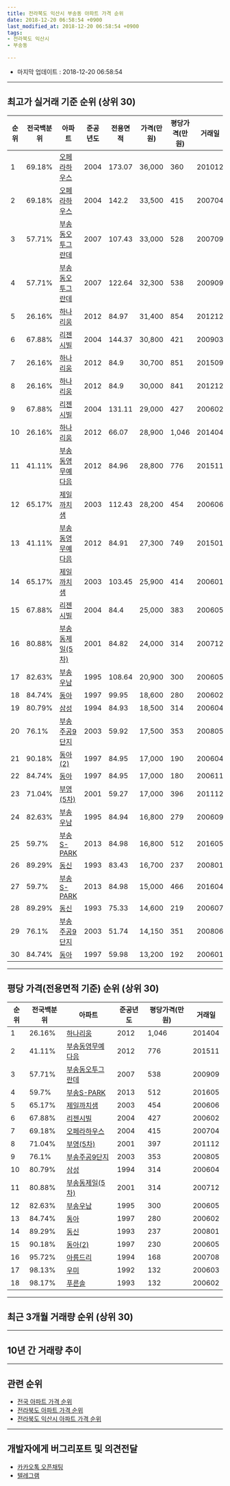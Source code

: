 ```yaml
---
title: 전라북도 익산시 부송동 아파트 가격 순위
date: 2018-12-20 06:58:54 +0900
last_modified_at: 2018-12-20 06:58:54 +0900
tags:
- 전라북도 익산시
- 부송동

---
```


* 마지막 업데이트 : 2018-12-20 06:58:54

---

## 최고가 실거래 기준 순위 (상위 30)


|순위|전국백분위|아파트|준공년도|전용면적|가격(만원)|평당가격(만원)|거래일|
|---|---|---|---|---|---|---|---|
|1|69.18%|[오페라하우스](https://search.naver.com/search.naver?query=%EC%A0%84%EB%9D%BC%EB%B6%81%EB%8F%84+%EC%9D%B5%EC%82%B0%EC%8B%9C+%EB%B6%80%EC%86%A1%EB%8F%99+%EC%98%A4%ED%8E%98%EB%9D%BC%ED%95%98%EC%9A%B0%EC%8A%A4)|2004|173.07|36,000|360|201012|
|2|69.18%|[오페라하우스](https://search.naver.com/search.naver?query=%EC%A0%84%EB%9D%BC%EB%B6%81%EB%8F%84+%EC%9D%B5%EC%82%B0%EC%8B%9C+%EB%B6%80%EC%86%A1%EB%8F%99+%EC%98%A4%ED%8E%98%EB%9D%BC%ED%95%98%EC%9A%B0%EC%8A%A4)|2004|142.2|33,500|415|200704|
|3|57.71%|[부송동오투그란데](https://search.naver.com/search.naver?query=%EC%A0%84%EB%9D%BC%EB%B6%81%EB%8F%84+%EC%9D%B5%EC%82%B0%EC%8B%9C+%EB%B6%80%EC%86%A1%EB%8F%99+%EB%B6%80%EC%86%A1%EB%8F%99%EC%98%A4%ED%88%AC%EA%B7%B8%EB%9E%80%EB%8D%B0)|2007|107.43|33,000|528|200709|
|4|57.71%|[부송동오투그란데](https://search.naver.com/search.naver?query=%EC%A0%84%EB%9D%BC%EB%B6%81%EB%8F%84+%EC%9D%B5%EC%82%B0%EC%8B%9C+%EB%B6%80%EC%86%A1%EB%8F%99+%EB%B6%80%EC%86%A1%EB%8F%99%EC%98%A4%ED%88%AC%EA%B7%B8%EB%9E%80%EB%8D%B0)|2007|122.64|32,300|538|200909|
|5|26.16%|[하나리움](https://search.naver.com/search.naver?query=%EC%A0%84%EB%9D%BC%EB%B6%81%EB%8F%84+%EC%9D%B5%EC%82%B0%EC%8B%9C+%EB%B6%80%EC%86%A1%EB%8F%99+%ED%95%98%EB%82%98%EB%A6%AC%EC%9B%80)|2012|84.97|31,400|854|201212|
|6|67.88%|[리젠시빌](https://search.naver.com/search.naver?query=%EC%A0%84%EB%9D%BC%EB%B6%81%EB%8F%84+%EC%9D%B5%EC%82%B0%EC%8B%9C+%EB%B6%80%EC%86%A1%EB%8F%99+%EB%A6%AC%EC%A0%A0%EC%8B%9C%EB%B9%8C)|2004|144.37|30,800|421|200903|
|7|26.16%|[하나리움](https://search.naver.com/search.naver?query=%EC%A0%84%EB%9D%BC%EB%B6%81%EB%8F%84+%EC%9D%B5%EC%82%B0%EC%8B%9C+%EB%B6%80%EC%86%A1%EB%8F%99+%ED%95%98%EB%82%98%EB%A6%AC%EC%9B%80)|2012|84.9|30,700|851|201509|
|8|26.16%|[하나리움](https://search.naver.com/search.naver?query=%EC%A0%84%EB%9D%BC%EB%B6%81%EB%8F%84+%EC%9D%B5%EC%82%B0%EC%8B%9C+%EB%B6%80%EC%86%A1%EB%8F%99+%ED%95%98%EB%82%98%EB%A6%AC%EC%9B%80)|2012|84.9|30,000|841|201212|
|9|67.88%|[리젠시빌](https://search.naver.com/search.naver?query=%EC%A0%84%EB%9D%BC%EB%B6%81%EB%8F%84+%EC%9D%B5%EC%82%B0%EC%8B%9C+%EB%B6%80%EC%86%A1%EB%8F%99+%EB%A6%AC%EC%A0%A0%EC%8B%9C%EB%B9%8C)|2004|131.11|29,000|427|200602|
|10|26.16%|[하나리움](https://search.naver.com/search.naver?query=%EC%A0%84%EB%9D%BC%EB%B6%81%EB%8F%84+%EC%9D%B5%EC%82%B0%EC%8B%9C+%EB%B6%80%EC%86%A1%EB%8F%99+%ED%95%98%EB%82%98%EB%A6%AC%EC%9B%80)|2012|66.07|28,900|1,046|201404|
|11|41.11%|[부송동영무예다음](https://search.naver.com/search.naver?query=%EC%A0%84%EB%9D%BC%EB%B6%81%EB%8F%84+%EC%9D%B5%EC%82%B0%EC%8B%9C+%EB%B6%80%EC%86%A1%EB%8F%99+%EB%B6%80%EC%86%A1%EB%8F%99%EC%98%81%EB%AC%B4%EC%98%88%EB%8B%A4%EC%9D%8C)|2012|84.96|28,800|776|201511|
|12|65.17%|[제일까치샘](https://search.naver.com/search.naver?query=%EC%A0%84%EB%9D%BC%EB%B6%81%EB%8F%84+%EC%9D%B5%EC%82%B0%EC%8B%9C+%EB%B6%80%EC%86%A1%EB%8F%99+%EC%A0%9C%EC%9D%BC%EA%B9%8C%EC%B9%98%EC%83%98)|2003|112.43|28,200|454|200606|
|13|41.11%|[부송동영무예다음](https://search.naver.com/search.naver?query=%EC%A0%84%EB%9D%BC%EB%B6%81%EB%8F%84+%EC%9D%B5%EC%82%B0%EC%8B%9C+%EB%B6%80%EC%86%A1%EB%8F%99+%EB%B6%80%EC%86%A1%EB%8F%99%EC%98%81%EB%AC%B4%EC%98%88%EB%8B%A4%EC%9D%8C)|2012|84.91|27,300|749|201501|
|14|65.17%|[제일까치샘](https://search.naver.com/search.naver?query=%EC%A0%84%EB%9D%BC%EB%B6%81%EB%8F%84+%EC%9D%B5%EC%82%B0%EC%8B%9C+%EB%B6%80%EC%86%A1%EB%8F%99+%EC%A0%9C%EC%9D%BC%EA%B9%8C%EC%B9%98%EC%83%98)|2003|103.45|25,900|414|200601|
|15|67.88%|[리젠시빌](https://search.naver.com/search.naver?query=%EC%A0%84%EB%9D%BC%EB%B6%81%EB%8F%84+%EC%9D%B5%EC%82%B0%EC%8B%9C+%EB%B6%80%EC%86%A1%EB%8F%99+%EB%A6%AC%EC%A0%A0%EC%8B%9C%EB%B9%8C)|2004|84.4|25,000|383|200605|
|16|80.88%|[부송동제일(5차)](https://search.naver.com/search.naver?query=%EC%A0%84%EB%9D%BC%EB%B6%81%EB%8F%84+%EC%9D%B5%EC%82%B0%EC%8B%9C+%EB%B6%80%EC%86%A1%EB%8F%99+%EB%B6%80%EC%86%A1%EB%8F%99%EC%A0%9C%EC%9D%BC%285%EC%B0%A8%29)|2001|84.82|24,000|314|200712|
|17|82.63%|[부송우남](https://search.naver.com/search.naver?query=%EC%A0%84%EB%9D%BC%EB%B6%81%EB%8F%84+%EC%9D%B5%EC%82%B0%EC%8B%9C+%EB%B6%80%EC%86%A1%EB%8F%99+%EB%B6%80%EC%86%A1%EC%9A%B0%EB%82%A8)|1995|108.64|20,900|300|200605|
|18|84.74%|[동아](https://search.naver.com/search.naver?query=%EC%A0%84%EB%9D%BC%EB%B6%81%EB%8F%84+%EC%9D%B5%EC%82%B0%EC%8B%9C+%EB%B6%80%EC%86%A1%EB%8F%99+%EB%8F%99%EC%95%84)|1997|99.95|18,600|280|200602|
|19|80.79%|[삼성](https://search.naver.com/search.naver?query=%EC%A0%84%EB%9D%BC%EB%B6%81%EB%8F%84+%EC%9D%B5%EC%82%B0%EC%8B%9C+%EB%B6%80%EC%86%A1%EB%8F%99+%EC%82%BC%EC%84%B1)|1994|84.93|18,500|314|200604|
|20|76.1%|[부송주공9단지](https://search.naver.com/search.naver?query=%EC%A0%84%EB%9D%BC%EB%B6%81%EB%8F%84+%EC%9D%B5%EC%82%B0%EC%8B%9C+%EB%B6%80%EC%86%A1%EB%8F%99+%EB%B6%80%EC%86%A1%EC%A3%BC%EA%B3%B59%EB%8B%A8%EC%A7%80)|2003|59.92|17,500|353|200805|
|21|90.18%|[동아(2)](https://search.naver.com/search.naver?query=%EC%A0%84%EB%9D%BC%EB%B6%81%EB%8F%84+%EC%9D%B5%EC%82%B0%EC%8B%9C+%EB%B6%80%EC%86%A1%EB%8F%99+%EB%8F%99%EC%95%84%282%29)|1997|84.95|17,000|190|200604|
|22|84.74%|[동아](https://search.naver.com/search.naver?query=%EC%A0%84%EB%9D%BC%EB%B6%81%EB%8F%84+%EC%9D%B5%EC%82%B0%EC%8B%9C+%EB%B6%80%EC%86%A1%EB%8F%99+%EB%8F%99%EC%95%84)|1997|84.95|17,000|180|200611|
|23|71.04%|[부영(5차)](https://search.naver.com/search.naver?query=%EC%A0%84%EB%9D%BC%EB%B6%81%EB%8F%84+%EC%9D%B5%EC%82%B0%EC%8B%9C+%EB%B6%80%EC%86%A1%EB%8F%99+%EB%B6%80%EC%98%81%285%EC%B0%A8%29)|2001|59.27|17,000|396|201112|
|24|82.63%|[부송우남](https://search.naver.com/search.naver?query=%EC%A0%84%EB%9D%BC%EB%B6%81%EB%8F%84+%EC%9D%B5%EC%82%B0%EC%8B%9C+%EB%B6%80%EC%86%A1%EB%8F%99+%EB%B6%80%EC%86%A1%EC%9A%B0%EB%82%A8)|1995|84.94|16,800|279|200609|
|25|59.7%|[부송S-PARK](https://search.naver.com/search.naver?query=%EC%A0%84%EB%9D%BC%EB%B6%81%EB%8F%84+%EC%9D%B5%EC%82%B0%EC%8B%9C+%EB%B6%80%EC%86%A1%EB%8F%99+%EB%B6%80%EC%86%A1S-PARK)|2013|84.98|16,800|512|201605|
|26|89.29%|[동신](https://search.naver.com/search.naver?query=%EC%A0%84%EB%9D%BC%EB%B6%81%EB%8F%84+%EC%9D%B5%EC%82%B0%EC%8B%9C+%EB%B6%80%EC%86%A1%EB%8F%99+%EB%8F%99%EC%8B%A0)|1993|83.43|16,700|237|200801|
|27|59.7%|[부송S-PARK](https://search.naver.com/search.naver?query=%EC%A0%84%EB%9D%BC%EB%B6%81%EB%8F%84+%EC%9D%B5%EC%82%B0%EC%8B%9C+%EB%B6%80%EC%86%A1%EB%8F%99+%EB%B6%80%EC%86%A1S-PARK)|2013|84.98|15,000|466|201604|
|28|89.29%|[동신](https://search.naver.com/search.naver?query=%EC%A0%84%EB%9D%BC%EB%B6%81%EB%8F%84+%EC%9D%B5%EC%82%B0%EC%8B%9C+%EB%B6%80%EC%86%A1%EB%8F%99+%EB%8F%99%EC%8B%A0)|1993|75.33|14,600|219|200607|
|29|76.1%|[부송주공9단지](https://search.naver.com/search.naver?query=%EC%A0%84%EB%9D%BC%EB%B6%81%EB%8F%84+%EC%9D%B5%EC%82%B0%EC%8B%9C+%EB%B6%80%EC%86%A1%EB%8F%99+%EB%B6%80%EC%86%A1%EC%A3%BC%EA%B3%B59%EB%8B%A8%EC%A7%80)|2003|51.74|14,150|351|200806|
|30|84.74%|[동아](https://search.naver.com/search.naver?query=%EC%A0%84%EB%9D%BC%EB%B6%81%EB%8F%84+%EC%9D%B5%EC%82%B0%EC%8B%9C+%EB%B6%80%EC%86%A1%EB%8F%99+%EB%8F%99%EC%95%84)|1997|59.98|13,200|192|200601|


---

## 평당 가격(전용면적 기준) 순위 (상위 30)


|순위|전국백분위|아파트|준공년도|평당가격(만원)|거래일|
|---|---|---|---|---|---|
|1|26.16%|[하나리움](https://search.naver.com/search.naver?query=%EC%A0%84%EB%9D%BC%EB%B6%81%EB%8F%84+%EC%9D%B5%EC%82%B0%EC%8B%9C+%EB%B6%80%EC%86%A1%EB%8F%99+%ED%95%98%EB%82%98%EB%A6%AC%EC%9B%80)|2012|1,046|201404|
|2|41.11%|[부송동영무예다음](https://search.naver.com/search.naver?query=%EC%A0%84%EB%9D%BC%EB%B6%81%EB%8F%84+%EC%9D%B5%EC%82%B0%EC%8B%9C+%EB%B6%80%EC%86%A1%EB%8F%99+%EB%B6%80%EC%86%A1%EB%8F%99%EC%98%81%EB%AC%B4%EC%98%88%EB%8B%A4%EC%9D%8C)|2012|776|201511|
|3|57.71%|[부송동오투그란데](https://search.naver.com/search.naver?query=%EC%A0%84%EB%9D%BC%EB%B6%81%EB%8F%84+%EC%9D%B5%EC%82%B0%EC%8B%9C+%EB%B6%80%EC%86%A1%EB%8F%99+%EB%B6%80%EC%86%A1%EB%8F%99%EC%98%A4%ED%88%AC%EA%B7%B8%EB%9E%80%EB%8D%B0)|2007|538|200909|
|4|59.7%|[부송S-PARK](https://search.naver.com/search.naver?query=%EC%A0%84%EB%9D%BC%EB%B6%81%EB%8F%84+%EC%9D%B5%EC%82%B0%EC%8B%9C+%EB%B6%80%EC%86%A1%EB%8F%99+%EB%B6%80%EC%86%A1S-PARK)|2013|512|201605|
|5|65.17%|[제일까치샘](https://search.naver.com/search.naver?query=%EC%A0%84%EB%9D%BC%EB%B6%81%EB%8F%84+%EC%9D%B5%EC%82%B0%EC%8B%9C+%EB%B6%80%EC%86%A1%EB%8F%99+%EC%A0%9C%EC%9D%BC%EA%B9%8C%EC%B9%98%EC%83%98)|2003|454|200606|
|6|67.88%|[리젠시빌](https://search.naver.com/search.naver?query=%EC%A0%84%EB%9D%BC%EB%B6%81%EB%8F%84+%EC%9D%B5%EC%82%B0%EC%8B%9C+%EB%B6%80%EC%86%A1%EB%8F%99+%EB%A6%AC%EC%A0%A0%EC%8B%9C%EB%B9%8C)|2004|427|200602|
|7|69.18%|[오페라하우스](https://search.naver.com/search.naver?query=%EC%A0%84%EB%9D%BC%EB%B6%81%EB%8F%84+%EC%9D%B5%EC%82%B0%EC%8B%9C+%EB%B6%80%EC%86%A1%EB%8F%99+%EC%98%A4%ED%8E%98%EB%9D%BC%ED%95%98%EC%9A%B0%EC%8A%A4)|2004|415|200704|
|8|71.04%|[부영(5차)](https://search.naver.com/search.naver?query=%EC%A0%84%EB%9D%BC%EB%B6%81%EB%8F%84+%EC%9D%B5%EC%82%B0%EC%8B%9C+%EB%B6%80%EC%86%A1%EB%8F%99+%EB%B6%80%EC%98%81%285%EC%B0%A8%29)|2001|397|201112|
|9|76.1%|[부송주공9단지](https://search.naver.com/search.naver?query=%EC%A0%84%EB%9D%BC%EB%B6%81%EB%8F%84+%EC%9D%B5%EC%82%B0%EC%8B%9C+%EB%B6%80%EC%86%A1%EB%8F%99+%EB%B6%80%EC%86%A1%EC%A3%BC%EA%B3%B59%EB%8B%A8%EC%A7%80)|2003|353|200805|
|10|80.79%|[삼성](https://search.naver.com/search.naver?query=%EC%A0%84%EB%9D%BC%EB%B6%81%EB%8F%84+%EC%9D%B5%EC%82%B0%EC%8B%9C+%EB%B6%80%EC%86%A1%EB%8F%99+%EC%82%BC%EC%84%B1)|1994|314|200604|
|11|80.88%|[부송동제일(5차)](https://search.naver.com/search.naver?query=%EC%A0%84%EB%9D%BC%EB%B6%81%EB%8F%84+%EC%9D%B5%EC%82%B0%EC%8B%9C+%EB%B6%80%EC%86%A1%EB%8F%99+%EB%B6%80%EC%86%A1%EB%8F%99%EC%A0%9C%EC%9D%BC%285%EC%B0%A8%29)|2001|314|200712|
|12|82.63%|[부송우남](https://search.naver.com/search.naver?query=%EC%A0%84%EB%9D%BC%EB%B6%81%EB%8F%84+%EC%9D%B5%EC%82%B0%EC%8B%9C+%EB%B6%80%EC%86%A1%EB%8F%99+%EB%B6%80%EC%86%A1%EC%9A%B0%EB%82%A8)|1995|300|200605|
|13|84.74%|[동아](https://search.naver.com/search.naver?query=%EC%A0%84%EB%9D%BC%EB%B6%81%EB%8F%84+%EC%9D%B5%EC%82%B0%EC%8B%9C+%EB%B6%80%EC%86%A1%EB%8F%99+%EB%8F%99%EC%95%84)|1997|280|200602|
|14|89.29%|[동신](https://search.naver.com/search.naver?query=%EC%A0%84%EB%9D%BC%EB%B6%81%EB%8F%84+%EC%9D%B5%EC%82%B0%EC%8B%9C+%EB%B6%80%EC%86%A1%EB%8F%99+%EB%8F%99%EC%8B%A0)|1993|237|200801|
|15|90.18%|[동아(2)](https://search.naver.com/search.naver?query=%EC%A0%84%EB%9D%BC%EB%B6%81%EB%8F%84+%EC%9D%B5%EC%82%B0%EC%8B%9C+%EB%B6%80%EC%86%A1%EB%8F%99+%EB%8F%99%EC%95%84%282%29)|1997|230|200605|
|16|95.72%|[아름드리](https://search.naver.com/search.naver?query=%EC%A0%84%EB%9D%BC%EB%B6%81%EB%8F%84+%EC%9D%B5%EC%82%B0%EC%8B%9C+%EB%B6%80%EC%86%A1%EB%8F%99+%EC%95%84%EB%A6%84%EB%93%9C%EB%A6%AC)|1994|168|200708|
|17|98.13%|[우미](https://search.naver.com/search.naver?query=%EC%A0%84%EB%9D%BC%EB%B6%81%EB%8F%84+%EC%9D%B5%EC%82%B0%EC%8B%9C+%EB%B6%80%EC%86%A1%EB%8F%99+%EC%9A%B0%EB%AF%B8)|1992|132|200603|
|18|98.17%|[푸른솔](https://search.naver.com/search.naver?query=%EC%A0%84%EB%9D%BC%EB%B6%81%EB%8F%84+%EC%9D%B5%EC%82%B0%EC%8B%9C+%EB%B6%80%EC%86%A1%EB%8F%99+%ED%91%B8%EB%A5%B8%EC%86%94)|1993|132|200602|


---

## 최근 3개월 거래량 순위 (상위 30)


<div style="width:100%;">
    <canvas id="deal_count_ranking" height="250"></canvas>
</div>


<script>
new Chart(document.getElementById("deal_count_ranking"), {
    type: 'horizontalBar',
    data: {
        labels: ['동아', '부송우남', '리젠시빌', '부영(5차)', '우미', '푸른솔', '동아(2)', '아름드리', '부송주공9단지', '삼성', '부송동제일(5차)', '부송동영무예다음', '동신', '오페라하우스', '하나리움', '부송동오투그란데'],
        datasets: [{
            label: '실거래 수',
            data: [11, 10, 10, 10, 9, 8, 6, 6, 6, 3, 3, 3, 2, 2, 2, 1],
            borderColor: "rgba(255, 0, 128, 1)",
            backgroundColor: "rgba(255, 0, 128, 0.5)",
            fill: false,
        }]
    },
    options: {
        responsive: true,
        title: {
            display: true,
            text: '최근 3개월 거래량 순위'
        },
        tooltips: {
            mode: 'index',
            intersect: false,
            callbacks: {
                title: function(tooltipItems, data) {
                    return "실거래 수:";
                },
                label: function(tooltipItem, data) {
                    return data.labels[tooltipItem.index] + ": " + tooltipItem.xLabel;
                }
            }
        },
        hover: {
            mode: 'nearest',
            intersect: true
        },
        scales: {
            xAxes: [{
                display: true,
                scaleLabel: {
                    display: true,
                    labelString: '실거래 수'
                },
                ticks: {
                    suggestedMin: 0,
                }
            }],
            yAxes: [{
                display: true,
                ticks: {
                    autoSkip: false,
                    callback: function(value, index, values) {
                        if (value.length > 15)
                            return value.substr(0, 13) + "...";
                        else
                            return value;
                    }
                },
                scaleLabel: {
                    display: false,
                }
            }]
        }
    }
});

</script>


---

## 10년 간 거래량 추이


<div style="width:100%;">
    <canvas id="deal_progress" height="250"></canvas>
</div>

<script>
new Chart(document.getElementById("deal_progress"), {
    type: 'line',
    data: {
        labels: ['200812','200901','200902','200903','200904','200905','200906','200907','200908','200909','200910','200911','200912','201001','201002','201003','201004','201005','201006','201007','201008','201009','201010','201011','201012','201101','201102','201103','201104','201105','201106','201107','201108','201109','201110','201111','201112','201201','201202','201203','201204','201205','201206','201207','201208','201209','201210','201211','201212','201301','201302','201303','201304','201305','201306','201307','201308','201309','201310','201311','201312','201401','201402','201403','201404','201405','201406','201407','201408','201409','201410','201411','201412','201501','201502','201503','201504','201505','201506','201507','201508','201509','201510','201511','201512','201601','201602','201603','201604','201605','201606','201607','201608','201609','201610','201611','201612','201701','201702','201703','201704','201705','201706','201707','201708','201709','201710','201711','201712','201801','201802','201803','201804','201805','201806','201807','201808','201809','201810','201811','201812'],
        datasets: [{
            label: '실거래 수',
            pointRadius: 1,
            data: [11, 25, 51, 45, 39, 41, 38, 56, 43, 52, 39, 46, 42, 50, 68, 76, 71, 44, 53, 41, 32, 48, 56, 71, 63, 50, 52, 73, 41, 41, 41, 46, 39, 34, 61, 40, 88, 39, 59, 26, 31, 24, 26, 5, 21, 34, 41, 48, 47, 42, 41, 49, 57, 44, 57, 33, 48, 44, 49, 39, 41, 41, 45, 59, 51, 38, 38, 40, 51, 42, 55, 42, 36, 64, 48, 56, 59, 62, 64, 59, 73, 57, 67, 47, 52, 44, 59, 63, 56, 65, 54, 64, 88, 88, 90, 55, 46, 47, 52, 70, 54, 66, 70, 60, 53, 39, 37, 36, 35, 37, 39, 56, 41, 35, 53, 34, 63, 51, 57, 27, 8],
            borderColor: "rgba(255, 201, 14, 1)",
            backgroundColor: "rgba(255, 201, 14, 0.5)",
            fill: true,
        }]
    },
    options: {
        responsive: true,
        title: {
            display: true,
            text: '10년간 거래량 추이'
        },
        tooltips: {
            mode: 'index',
            intersect: false,
        },
        hover: {
            mode: 'nearest',
            intersect: true
        },
        scales: {
            xAxes: [{
                display: true,
                scaleLabel: {
                    display: true,
                    labelString: '년/월'
                }
            }],
            yAxes: [{
                display: true,
                ticks: {
                    suggestedMin: 0,
                },
                scaleLabel: {
                    display: true,
                    labelString: '실거래 수'
                }
            }]
        }
    }
});

</script>


---

## 관련 순위

- [전국 아파트 가격 순위](https://inasie.github.io/apt-ranking/전국)
- [전라북도 아파트 가격 순위](https://inasie.github.io/apt-ranking/전라북도)
- [전라북도 익산시 아파트 가격 순위](https://inasie.github.io/apt-ranking/전라북도-익산시)


---

## 개발자에게 버그리포트 및 의견전달

- [카카오톡 오픈채팅](https://open.kakao.com/o/gLJUAP4)
- [텔레그램](https://t.me/inasie)

